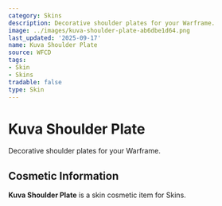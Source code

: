 ```yaml
---
category: Skins
description: Decorative shoulder plates for your Warframe.
image: ../images/kuva-shoulder-plate-ab6dbe1d64.png
last_updated: '2025-09-17'
name: Kuva Shoulder Plate
source: WFCD
tags:
- Skin
- Skins
tradable: false
type: Skin
---
```


# Kuva Shoulder Plate

Decorative shoulder plates for your Warframe.

## Cosmetic Information

**Kuva Shoulder Plate** is a skin cosmetic item for Skins.

